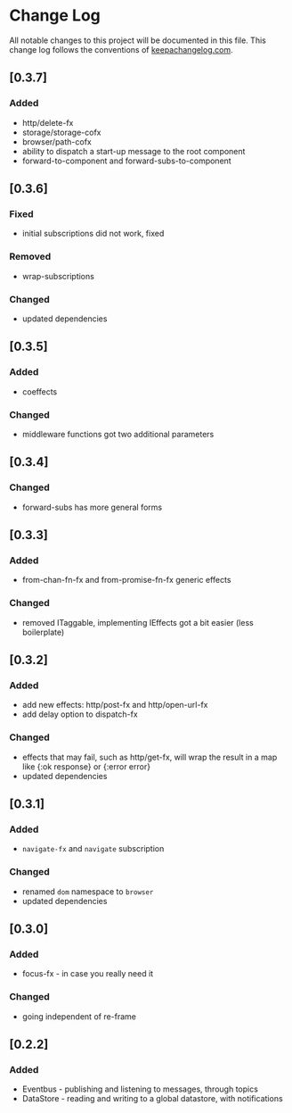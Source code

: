 # Change Log
All notable changes to this project will be documented in this file. This change log follows the conventions of [keepachangelog.com](http://keepachangelog.com/).

## [0.3.7]
### Added
- http/delete-fx
- storage/storage-cofx
- browser/path-cofx
- ability to dispatch a start-up message to the root component
- forward-to-component and forward-subs-to-component

## [0.3.6]
### Fixed
- initial subscriptions did not work, fixed
### Removed
- wrap-subscriptions
### Changed
- updated dependencies

## [0.3.5]
### Added
- coeffects

### Changed
- middleware functions got two additional parameters

## [0.3.4]
### Changed
- forward-subs has more general forms

## [0.3.3]
### Added
- from-chan-fn-fx and from-promise-fn-fx generic effects

### Changed
- removed ITaggable, implementing IEffects got a bit easier (less boilerplate)

## [0.3.2]
### Added
- add new effects: http/post-fx and http/open-url-fx
- add delay option to dispatch-fx

### Changed
- effects that may fail, such as http/get-fx, will wrap the result in a map like {:ok response} or {:error error}
- updated dependencies

## [0.3.1]
### Added
- `navigate-fx` and `navigate` subscription

### Changed
- renamed `dom` namespace to `browser`
- updated dependencies

## [0.3.0]
### Added
- focus-fx - in case you really need it

### Changed
- going independent of re-frame

## [0.2.2]
### Added
- Eventbus - publishing and listening to messages, through topics
- DataStore - reading and writing to a global datastore, with notifications